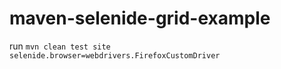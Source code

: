 # maven-selenide-grid-example

run `mvn clean test site selenide.browser=webdrivers.FirefoxCustomDriver`
